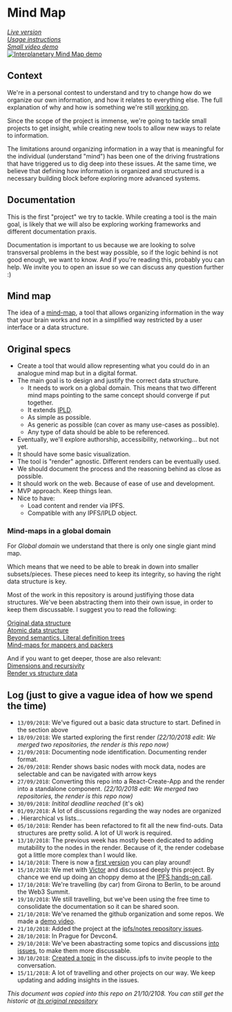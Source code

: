 # Mind Map
_[Live version](http://interplanetarymindmap.github.io/mind-map)_  
_[Usage instructions](https://github.com/interplanetarymindmap/mind-map/blob/master/instructions.md)_  
_[Small video demo](http://www.youtube.com/watch?v=R4D8xT_KNP8)_  
[![Interplanetary Mind Map demo](https://img.youtube.com/vi/R4D8xT_KNP8/0.jpg)](http://www.youtube.com/watch?v=R4D8xT_KNP8)

## Context
We're in a personal contest to understand and try to change how do we organize our own information, and how it relates to everything else. The full explanation of why and how is something we're still [working on](https://github.com/interplanetarymindmap/index).

Since the scope of the project is immense, we're going to tackle small projects to get insight, while creating new tools to allow new ways to relate to information.

The limitations around organizing information in a way that is meaningful for the individual (understand "mind") has been one of the driving frustrations that have triggered us to dig deep into these issues. At the same time, we believe that defining how information is organized and structured is a necessary building block before exploring more advanced systems.

## Documentation
This is the first "project" we try to tackle. While creating a tool is the main goal, is likely that we will also be exploring working frameworks and different documentation praxis.

Documentation is important to us because we are looking to solve transversal problems in the best way possible, so if the logic behind is not good enough, we want to know. And if you're reading this, probably you can help. We invite you to open an issue so we can discuss any question further :)

## Mind map
The idea of a [mind-map](https://en.wikipedia.org/wiki/Mind_map), a tool that allows organizing information in the way that your brain works and not in a simplified way restricted by a user interface or a data structure.

## Original specs

-  Create a tool that would allow representing what you could do in an analogue mind map but in a digital format.
-  The main goal is to design and justify the correct data structure.
    - It needs to work on a global domain. This means that two different mind maps pointing to the same concept should converge if put together.
    -  It extends [IPLD](https://ipld.io/).
    -  As simple as possible.
    -  As generic as possible (can cover as many use-cases as possible).
    -  Any type of data should be able to be referenced.
-  Eventually, we'll explore authorship, accessibility, networking... but not yet.
-  It should have some basic visualization.
-  The tool is "render" agnostic. Different renders can be eventually used.
-  We should document the process and the reasoning behind as close as possible.
-  It should work on the web. Because of ease of use and development.
-  MVP approach. Keep things lean.
-  Nice to have:
    -  Load content and render via IPFS.
    -  Compatible with any IPFS/IPLD object.

### Mind-maps in a global domain

For _Global domain_ we understand that there is only one single giant mind map.

Which means that we need to be able to break in down into smaller subsets/pieces. These pieces need to keep its integrity, so having the right data structure is key.

Most of the work in this repository is around justifiying those data structures. We've been abstracting them into their own issue, in order to keep them discussable.
I suggest you to read the following:  

[Original data structure](https://github.com/interplanetarymindmap/mind-map/issues/7)  
[Atomic data structure](https://github.com/interplanetarymindmap/mind-map/issues/4)  
[Beyond semantics. Literal definition trees](https://github.com/interplanetarymindmap/mind-map/issues/2)  
[Mind-maps for mappers and packers](https://github.com/interplanetarymindmap/mind-map/issues/6)  
  
And if you want to get deeper, those are also relevant:  
[Dimensions and recursivity](https://github.com/interplanetarymindmap/mind-map/issues/3)    
[Render vs structure data](https://github.com/interplanetarymindmap/mind-map/issues/5)  

## Log (just to give a vague idea of how we spend the time)
- `13/09/2018`: We've figured out a basic data structure to start. Defined in the section above
- `18/09/2018`: We started exploring the first render _(22/10/2018 edit: We merged two repositories, the render is this repo now)_
- `21/09/2018`: Documenting node identification. Documenting render format.
- `26/09/2018`: Render shows basic nodes with mock data, nodes are selectable and can be navigated with arrow keys
- `27/09/2018`: Converting this repo into a React-Create-App and the render into a standalone component. _(22/10/2018 edit: We merged two repositories, the render is this repo now)_
- `30/09/2018`: _Initital deadline reached_ (it's ok)
- `01/09/2018`: A lot of discussions regarding the way nodes are organized
- . Hierarchical vs lists...
- `05/10/2018`: Render has been refactored to fit all the new find-outs. Data structures are pretty solid. A lot of UI work is required.
- `13/10/2018`: The previous week has mostly been dedicated to adding mutability to the nodes in the render. Because of it, the render codebase got a little more complex than I would like.
- `14/10/2018`: There is now a [first version](http://interplanetarymindmap.github.io/mind-map) you can play around!
- `15/10/2018`: We met with [Victor](https://github.com/VictorBjelkholm) and discussed deeply this project. By chance we end up doing an choppy demo at the [IPFS hands-on call](https://www.youtube.com/watch?v=xzYEjHER6x4). 
- `17/10/2018`: We're travelling (by car) from Girona to Berlin, to be around the Web3 Summit.
- `19/10/2018`: We still travelling, but we've been using the free time to consolidate the documentation so it can be shared soon.
- `21/10/2018`: We've renamed the github organization and some repos. We made a [demo video](https://www.youtube.com/watch?v=R4D8xT_KNP8).
- `21/10/2018`: Added the project at the [ipfs/notes repository issues](https://github.com/ipfs/notes/issues/299).
- `28/10/2018`: In Prague for Devcon4.
- `29/10/2018`: We've been abastracting some topics and discussions [into issues](https://github.com/interplanetarymindmap/mind-map/issues), to make them more discussable.
- `30/10/2018`: [Created a topic](https://discuss.ipfs.io/t/help-us-build-the-interplanetary-mind-map/4197) in the discuss.ipfs to invite people to the conversation. 
- `15/11/2018`: A lot of travelling and other projects on our way. We keep updating and adding insights in the issues. 

_This document was copied into this repo on 21/10/2108. You can still get the historic at [its original repository](https://github.com/interplanetarymindmap/ipld-mindmap-old-readme/blob/master/README.md)_
